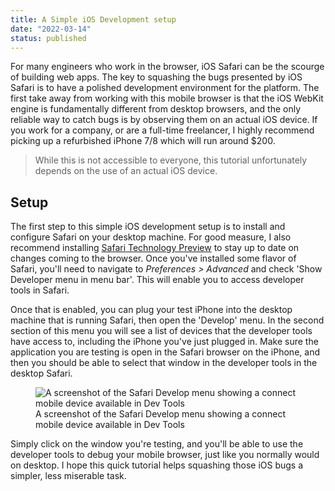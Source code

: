 ```yaml
---
title: A Simple iOS Development setup
date: "2022-03-14"
status: published
---
```


For many engineers who work in the browser, iOS Safari can be the scourge of building web apps. The key to squashing the bugs presented by iOS Safari is to have a polished development environment for the platform. The first take away from working with this mobile browser is that the iOS WebKit engine is fundamentally different from desktop browsers, and the only reliable way to catch bugs is by observing them on an actual iOS device. If you work for a company, or are a full-time freelancer, I highly recommend picking up a refurbished iPhone 7/8 which will run around $200. 

> While this is not accessible to everyone, this tutorial unfortunately depends on the use of an actual iOS device.

## Setup

The first step to this simple iOS development setup is to install and configure Safari on your desktop machine. For good measure, I also recommend installing [Safari Technology Preview](https://developer.apple.com/safari/technology-preview/) to stay up to date on changes coming to the browser. Once you've installed some flavor of Safari, you'll need to navigate to _Preferences > Advanced_ and check 'Show Developer menu in menu bar'. This will enable you to access developer tools in Safari. 

Once that is enabled, you can plug your test iPhone into the desktop machine that is running Safari, then open the 'Develop' menu. In the second section of this menu you will see a list of devices that the developer tools have access to, including the iPhone you've just plugged in. Make sure the application you are testing is open in the Safari browser on the iPhone, and then you should be able to select that window in the developer tools in the desktop Safari.

<figure>
	<img src="/images/ios-dev-1.png" alt="A screenshot of the Safari Develop menu showing a connect mobile device available in Dev Tools">
	<figcaption>A screenshot of the Safari Develop menu showing a connect mobile device available in Dev Tools</figcaption>
</figure>

Simply click on the window you're testing, and you'll be able to use the developer tools to debug your mobile browser, just like you normally would on desktop. I hope this quick tutorial helps squashing those iOS bugs a simpler, less miserable task.
